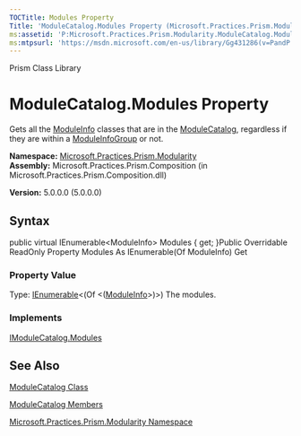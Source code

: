 ```yaml
---
TOCTitle: Modules Property
Title: 'ModuleCatalog.Modules Property (Microsoft.Practices.Prism.Modularity)'
ms:assetid: 'P:Microsoft.Practices.Prism.Modularity.ModuleCatalog.Modules'
ms:mtpsurl: 'https://msdn.microsoft.com/en-us/library/Gg431286(v=PandP.50)'
---
```


Prism Class Library

ModuleCatalog.Modules Property
==================================

Gets all the [ModuleInfo](https://msdn.microsoft.com/t:microsoft.practices.prism.modularity.moduleinfo) classes that are in the [ModuleCatalog](https://msdn.microsoft.com/t:microsoft.practices.prism.modularity.modulecatalog), regardless if they are within a [ModuleInfoGroup](https://msdn.microsoft.com/t:microsoft.practices.prism.modularity.moduleinfogroup) or not.

**Namespace:** [Microsoft.Practices.Prism.Modularity](https://msdn.microsoft.com/n:microsoft.practices.prism.modularity)
**Assembly:** Microsoft.Practices.Prism.Composition (in Microsoft.Practices.Prism.Composition.dll)

**Version:** 5.0.0.0 (5.0.0.0)

## Syntax


<span id="syntaxToggle"></span>public virtual IEnumerable&lt;ModuleInfo&gt; Modules { get; }Public Overridable ReadOnly Property Modules As IEnumerable(Of ModuleInfo) Get
### Property Value

Type: [IEnumerable](http://msdn2.microsoft.com/en-us/library/9eekhta0)&lt;(Of &lt;([ModuleInfo](https://msdn.microsoft.com/t:microsoft.practices.prism.modularity.moduleinfo)&gt;)&gt;)
The modules.
### Implements

[IModuleCatalog.Modules](https://msdn.microsoft.com/p:microsoft.practices.prism.modularity.imodulecatalog.modules)

See Also
--------


[ModuleCatalog Class](https://msdn.microsoft.com/t:microsoft.practices.prism.modularity.modulecatalog)

[ModuleCatalog Members](https://msdn.microsoft.com/allmembers.t:microsoft.practices.prism.modularity.modulecatalog)

[Microsoft.Practices.Prism.Modularity Namespace](https://msdn.microsoft.com/n:microsoft.practices.prism.modularity)
